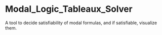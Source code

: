 # Modal_Logic_Tableaux_Solver
A tool to decide satisfiability of modal formulas, and if satisfiable, visualize them.
